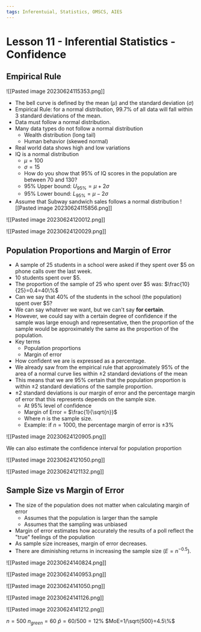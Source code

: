 ```yaml
---
tags: Inferentuial, Statistics, OMSCS, AIES
---
```

# Lesson 11 - Inferential Statistics - Confidence

## Empirical Rule
![[Pasted image 20230624115353.png]]

- The bell curve is defined by the mean ($\mu$) and the standard deviation ($\sigma$)
- Empirical Rule: for a normal distribution, 99.7% of all data will fall within 3 standard deviations of the mean.
- Data must follow a normal distribution.
- Many data types do not follow a normal distribution
	- Wealth distribution (long tail)
	- Human behavior (skewed normal)
- Real world data shows high and low variations
- IQ is a normal distribution
	- $\mu = 100$
	- $\sigma = 15$
	- How do you show that 95% of IQ scores in the population are between 70 and 130?
	- 95% Upper bound: $U_{95\%}=\mu+2\sigma$
	- 95% Lower bound: $L_{95\%}=\mu-2\sigma$
- Assume that Subway sandwich sales follows a normal distribution
![[Pasted image 20230624115856.png]]

![[Pasted image 20230624120012.png]]

![[Pasted image 20230624120029.png]]

## Population Proportions and Margin of Error
- A sample of 25 students in a school were asked if they spent over $5 on phone calls over the last week.
- 10 students spent over $5.
- The proportion of the sample of 25 who spent over $5 was: $\frac{10}{25}=0.4=40\%$
- Can we say that 40% of the students in the school (the population) spent over $5?
- We can say whatever we want, but we can't say **for certain**.
- However, we could say with a certain degree of confidence if the sample was large enough and representative, then the proportion of the sample would be approximately the same as the proportion of the population.
- Key terms
	- Population proportions
	- Margin of error
- How confident we are is expressed as a percentage.
- We already saw from the empirical rule that approximately 95% of the area of a normal curve lies within $\pm2$ standard deviations of the mean
- This means that we are 95% certain that the population proportion is within $\pm2$ standard deviations of the sample proportion.
- $\pm2$ standard deviations is our margin of error and the percentage margin of error that this represents depends on the sample size.
	- At 95% level of confidence
	- Margin of Error = $\frac{1}{\sqrt{n}}$
	- Where $n$ is the sample size.
	- Example: if $n=1000$, the percentage margin of error is $\pm3\%$

![[Pasted image 20230624120905.png]]

We can also estimate the confidence interval for population proportion

![[Pasted image 20230624121050.png]]

![[Pasted image 20230624121132.png]]

## Sample Size vs Margin of Error
- The size of the population does not matter when calculating margin of error
	- Assumes that the population is larger than the sample
	- Assumes that the sampling was unbiased
- Margin of error estimates how accurately the results of a poll reflect the "true" feelings of the population
- As sample size increases, margin of error decreases.
- There are diminishing returns in increasing the sample size ($E=n^{-0.5}$).

![[Pasted image 20230624140824.png]]

![[Pasted image 20230624140953.png]]

![[Pasted image 20230624141050.png]]

![[Pasted image 20230624141126.png]]

![[Pasted image 20230624141212.png]]

$n=500$
$n_{green}=60$
$\hat{p}=60/500=12\%$
$MoE=1/\sqrt{500}=4.5\%$

